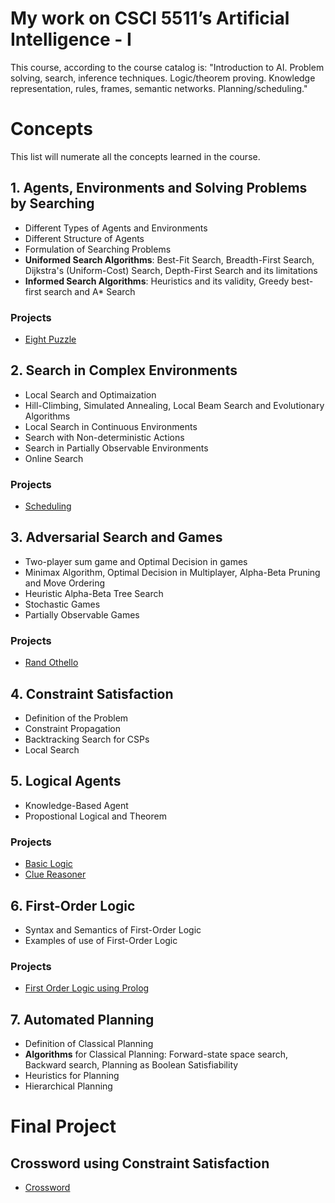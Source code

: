 # My work on CSCI 5511’s Artificial Intelligence - I
This course, according to the course catalog is:
"Introduction to AI. Problem solving, search, inference techniques. Logic/theorem proving. Knowledge representation, rules, frames, semantic networks. Planning/scheduling."

# Concepts
This list will numerate all the concepts learned in the course.

## 1. Agents, Environments and Solving Problems by Searching
- Different Types of Agents and Environments
- Different Structure of Agents
- Formulation of Searching Problems
- **Uniformed Search Algorithms**: Best-Fit Search, Breadth-First Search, Dijkstra's (Uniform-Cost) Search, Depth-First Search and its limitations
- **Informed Search Algorithms**: Heuristics and its validity, Greedy best-first search and A* Search

### Projects
- [Eight Puzzle](https://github.com/hardikkgupta/csci5511/tree/main/eight%20puzzle)

## 2. Search in Complex Environments
- Local Search and Optimaization
- Hill-Climbing, Simulated Annealing, Local Beam Search and Evolutionary Algorithms 
- Local Search in Continuous Environments
- Search with Non-deterministic Actions
- Search in Partially Observable Environments
- Online Search

### Projects
- [Scheduling](https://github.com/hardikkgupta/csci5511/tree/main/scheduling)

## 3. Adversarial Search and Games
- Two-player sum game and Optimal Decision in games
- Minimax Algorithm, Optimal Decision in Multiplayer, Alpha-Beta Pruning and Move Ordering
- Heuristic Alpha-Beta Tree Search
- Stochastic Games
- Partially Observable Games

### Projects
- [Rand Othello](https://github.com/hardikkgupta/csci5511/tree/main/randothello)

## 4. Constraint Satisfaction
- Definition of the Problem
- Constraint Propagation
- Backtracking Search for CSPs
- Local Search

## 5. Logical Agents
- Knowledge-Based Agent
- Propostional Logical and Theorem

### Projects
- [Basic Logic](https://github.com/hardikkgupta/csci5511/tree/main/proplogic/basic)
- [Clue Reasoner](https://github.com/hardikkgupta/csci5511/tree/main/proplogic/clue%20reasoner)

## 6. First-Order Logic
- Syntax and Semantics of First-Order Logic
- Examples of use of First-Order Logic

### Projects
- [First Order Logic using Prolog](https://github.com/hardikkgupta/csci5511/tree/main/prolog)

## 7. Automated Planning
- Definition of Classical Planning
- **Algorithms** for Classical Planning: Forward-state space search, Backward search, Planning as Boolean Satisfiability
- Heuristics for Planning
- Hierarchical Planning

# Final Project

## Crossword using Constraint Satisfaction
- [Crossword](https://github.com/hardikkgupta/csci5511/tree/main/crossword)
